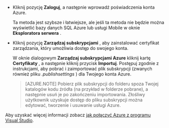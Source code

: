 
   * Kliknij pozycję **Zaloguj**, a następnie wprowadź poświadczenia konta Azure.

     Ta metoda jest szybsze i łatwiejsze, ale jeśli ta metoda nie będzie można wyświetlić bazy danych SQL Azure lub usługi Mobile w oknie **Eksploratora serwera** .

   * Kliknij pozycję **Zarządzaj subskrypcjami** , aby zainstalować certyfikat zarządzania, który umożliwia dostęp do swojego konta.

     W oknie dialogowym **Zarządzaj subskrypcjami Azure** kliknij kartę **Certyfikaty** , a następnie kliknij przycisk **Importuj**. Postępuj zgodnie z instrukcjami, aby pobrać i zaimportować plik subskrypcji (zwanych również pliku *.publishsettings* ) dla Twojego konta Azure.

     
     > [AZURE.NOTE] Pobierz plik subskrypcji do folderu spoza Twojej katalogów kodu źródła (na przykład w folderze pobrane), a następnie usuń je po zakończeniu importowania. Złośliwy użytkownik uzyskuje dostęp do pliku subskrypcji można edytować, tworzenie i usuwanie usługi Azure.

   Aby uzyskać więcej informacji zobacz [jak połączyć Azure z programu Visual Studio](http://go.microsoft.com/fwlink/?LinkId=324796).
